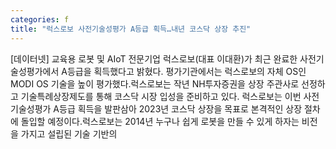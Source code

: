 ```yaml
---
categories: f
title: "럭스로보 사전기술성평가 A등급 획득…내년 코스닥 상장 추진"
---
```

[데이터넷] 교육용 로봇 및 AIoT 전문기업 럭스로보(대표 이대환)가 최근 완료한 사전기술성평가에서 A등급을 획득했다고 밝혔다. 평가기관에서는 럭스로보의 자체 OS인 MODI OS 기술을 높이 평가했다.럭스로보는 작년 NH투자증권을 상장 주관사로 선정하고 기술특례상장제도를 통해 코스닥 시장 입성을 준비하고 있다. 럭스로보는 이번 사전기술성평가 A등급 획득을 발판삼아 2023년 코스닥 상장을 목표로 본격적인 상장 절차에 돌입할 예정이다.럭스로보는 2014년 누구나 쉽게 로봇을 만들 수 있게 하자는 비전을 가지고 설립된 기술 기반의